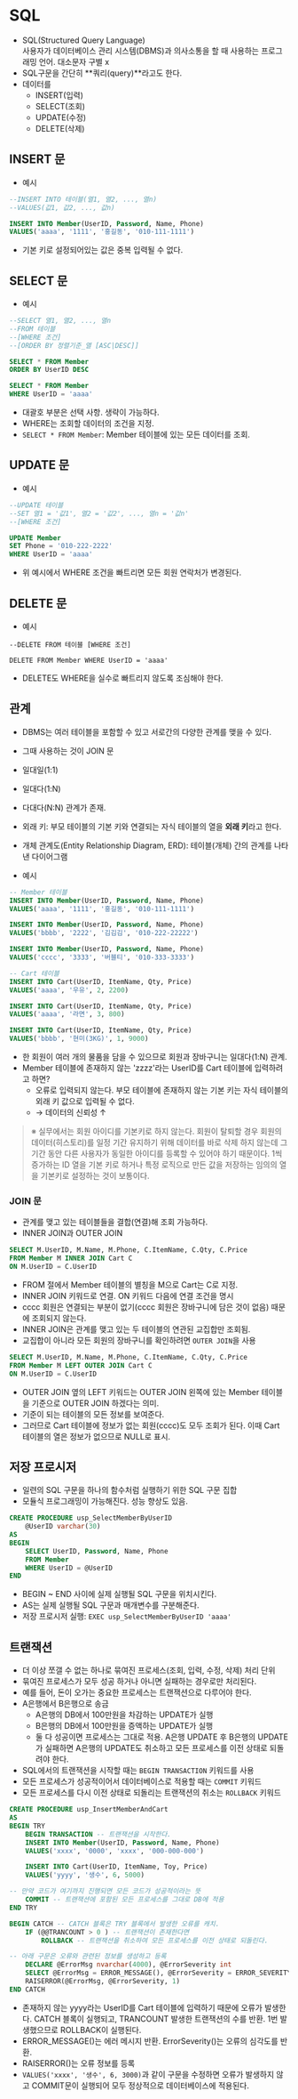 # SQL

- SQL(Structured Query Language)  
 사용자가 데이터베이스 관리 시스템(DBMS)과 의사소통을 할 때 사용하는 프로그래밍 언어. 대소문자 구별 x 
 - SQL구문을 간단히 **쿼리(query)**라고도 한다.
 - 데이터를 
   - INSERT(입력)
   - SELECT(조회)
   - UPDATE(수정)
   - DELETE(삭제)  

## INSERT 문 

- 예시 
```sql
--INSERT INTO 테이블(열1, 열2, ..., 열n)  
--VALUES(값1, 값2, ..., 값n)

INSERT INTO Member(UserID, Password, Name, Phone)
VALUES('aaaa', '1111', '홍길동', '010-111-1111')
```  

- 기본 키로 설정되어있는 값은 중복 입력될 수 없다. 

## SELECT 문  

- 예시 
```sql
--SELECT 열1, 열2, ..., 열n
--FROM 테이블 
--[WHERE 조건]  
--[ORDER BY 정렬기준_열 [ASC|DESC]]

SELECT * FROM Member
ORDER BY UserID DESC 

SELECT * FROM Member
WHERE UserID = 'aaaa'
```
- 대괄호 부분은 선택 사항. 생략이 가능하다. 
- WHERE는 조회할 데이터의 조건을 지정.  
- `SELECT * FROM Member`: Member 테이블에 있는 모든 데이터를 조회.


## UPDATE 문 

- 예시
```sql
--UPDATE 테이블 
--SET 열1 = '값1', 열2 = '값2', ..., 열n = '값n'
--[WHERE 조건]

UPDATE Member
SET Phone = '010-222-2222'
WHERE UserID = 'aaaa'
```
- 위 예시에서 WHERE 조건을 빠트리면 모든 회원 연락처가 변경된다. 

## DELETE 문 

- 예시
```
--DELETE FROM 테이블 [WHERE 조건]

DELETE FROM Member WHERE UserID = 'aaaa'
```
- DELETE도 WHERE을 실수로 빠트리지 않도록 조심해야 한다. 

## 관계

- DBMS는 여러 테이블을 포함할 수 있고 서로간의 다양한 관계를 맺을 수 있다.  
- 그때 사용하는 것이 JOIN 문
 - 일대일(1:1)
 - 일대다(1:N)
 - 다대다(N:N) 관계가 존재. 

- 외래 키: 부모 테이블의 기본 키와 연결되는 자식 테이블의 열을 **외래 키**라고 한다. 
- 개체 관계도(Entity Relationship Diagram, ERD): 테이블(개체) 간의 관계를 나타낸 다이어그램  

- 예시  
```sql
-- Member 테이블 
INSERT INTO Member(UserID, Password, Name, Phone)
VALUES('aaaa', '1111', '홍길동', '010-111-1111')

INSERT INTO Member(UserID, Password, Name, Phone)
VALUES('bbbb', '2222', '김김김', '010-222-22222')

INSERT INTO Member(UserID, Password, Name, Phone)
VALUES('cccc', '3333', '버블티', '010-333-3333')

-- Cart 테이블 
INSERT INTO Cart(UserID, ItemName, Qty, Price)
VALUES('aaaa', '우유', 2, 2200)

INSERT INTO Cart(UserID, ItemName, Qty, Price)
VALUES('aaaa', '라면', 3, 800)

INSERT INTO Cart(UserID, ItemName, Qty, Price)
VALUES('bbbb', '현미(3KG)', 1, 9000)
```
- 한 회원이 여러 개의 물품을 담을 수 있으므로 회원과 장바구니는 일대다(1:N) 관계.
- Member 테이블에 존재하지 않는 'zzzz'라는 UserID를 Cart 테이블에 입력하려고 하면?  
  - 오류로 입력되지 않는다. 부모 테이블에 존재하지 않는 기본 키는 자식 테이블의 외래 키 값으로 입력될 수 없다.  
  - → 데이터의 신뢰성 ↑  

> ※ 실무에서는 회원 아이디를 기본키로 하지 않는다. 회원이 탈퇴할 경우 회원의 데이터(히스토리)를 일정 기간 유지하기 위해 데이터를 바로 삭제 하지 않는데 그 기간 동안 다른 사용자가 동일한 아이디를 등록할 수 있어야 하기 때문이다. 1씩 증가하는 ID 열을 기본 키로 하거나 특정 로직으로 만든 값을 저장하는 임의의 열을 기본키로 설정하는 것이 보통이다. 

### JOIN 문  

- 관계를 맺고 있는 테이블들을 결합(연결)해 조회 가능하다.  
- INNER JOIN과 OUTER JOIN  

```sql
SELECT M.UserID, M.Name, M.Phone, C.ItemName, C.Qty, C.Price 
FROM Member M INNER JOIN Cart C 
ON M.UserID = C.UserID 
```
- FROM 절에서 Member 테이블의 별칭을 M으로 Cart는 C로 지정.  
- INNER JOIN 키워드로 연결. ON 키워드 다음에 연결 조건을 명시  
- cccc 회원은 연결되는 부분이 없기(cccc 회원은 장바구니에 담은 것이 없음) 때문에 조회되지 않는다.  
 - INNER JOIN은 관계를 맺고 있는 두 테이블의 연관된 교집합만 조회됨. 
- 교집합이 아니라 모든 회원의 장바구니를 확인하려면 `OUTER JOIN`을 사용  
```sql
SELECT M.UserID, M.Name, M.Phone, C.ItemName, C.Qty, C.Price 
FROM Member M LEFT OUTER JOIN Cart C 
ON M.UserID = C.UserID 
```
- OUTER JOIN 옆의 LEFT 키워드는 OUTER JOIN 왼쪽에 있는 Member 테이블을 기준으로 OUTER JOIN 하겠다는 의미.  
 - 기준이 되는 테이블의 모든 정보를 보여준다.   
 - 그러므로 Cart 테이블에 정보가 없는 회원(cccc)도 모두 조회가 된다. 이때 Cart 테이블의 열은 정보가 없으므로 NULL로 표시.  

## 저장 프로시저  
- 일련의 SQL 구문을 하나의 함수처럼 실행하기 위한 SQL 구문 집합 
 - 모듈식 프로그래밍이 가능해진다. 성능 향상도 있음. 

```sql
CREATE PROCEDURE usp_SelectMemberByUserID 
    @UserID varchar(30)
AS
BEGIN
    SELECT UserID, Password, Name, Phone
    FROM Member
    WHERE UserID = @UserID
END  
```
- BEGIN ~ END 사이에 실제 실행될 SQL 구문을 위치시킨다.  
- AS는 실제 실행될 SQL 구문과 매개변수를 구분해준다.  
- 저장 프로시저 실행: `EXEC usp_SelectMemberByUserID 'aaaa'`

## 트랜잭션  
- 더 이상 쪼갤 수 없는 하나로 묶여진 프로세스(조회, 입력, 수정, 삭제) 처리 단위  
- 묶여진 프로세스가 모두 성공 하거나 아니면 실패하는 경우로만 처리된다.  
- 예를 들어, 돈이 오가는 중요한 프로세스는 트랜잭션으로 다루어야 한다.  
 - A은행에서 B은행으로 송금  
    - A은행의 DB에서 100만원을 차감하는 UPDATE가 실행
    - B은행의 DB에서 100만원을 증액하는 UPDATE가 실행   
    - 둘 다 성공이면 프로세스는 그대로 적용. A은행 UPDATE 후 B은행의 UPDATE가 실패하면 A은행의 UPDATE도 취소하고 모든 프로세스를 이전 상태로 되돌려야 한다.  
- SQL에서의 트랜잭션을 시작할 때는 `BEGIN TRANSACTION` 키워드를 사용 
- 모든 프로세스가 성공적이어서 데이터베이스로 적용할 때는 `COMMIT` 키워드  
- 모든 프로세스를 다시 이전 상태로 되돌리는 트랜잭션의 취소는 `ROLLBACK` 키워드  

```sql
CREATE PROCEDURE usp_InsertMemberAndCart
AS
BEGIN TRY 
    BEGIN TRANSACTION -- 트랜잭션을 시작한다. 
    INSERT INTO Member(UserID, Password, Name, Phone)
    VALUES('xxxx', '0000', 'xxxx', '000-000-000')

    INSERT INTO Cart(UserID, ItemName, Toy, Price)   
    VALUES('yyyy', '생수', 6, 5000)

-- 만약 코드가 여기까지 진행되면 모든 코드가 성공적이라는 뜻  
    COMMIT -- 트랜잭션에 포함된 모든 프로세스를 그대로 DB에 적용  
END TRY  

BEGIN CATCH -- CATCH 블록은 TRY 블록에서 발생한 오류를 캐치.  
    IF (@@TRANCOUNT > 0 ) -- 트랜잭션이 존재한다면   
        ROLLBACK -- 트랜잭션을 취소하여 모든 프로세스를 이전 상태로 되돌린다.   

-- 아래 구문은 오류와 관련된 정보를 생성하고 등록  
    DECLARE @ErrorMsg nvarchar(4000), @ErrorSeverity int
    SELECT @ErrorMsg = ERROR_MESSAGE(), @ErrorSeverity = ERROR_SEVERITY()
    RAISERROR(@ErrorMsg, @ErrorSeverity, 1)
END CATCH  
```
- 존재하지 않는 yyyy라는 UserID를 Cart 테이블에 입력하기 때문에 오류가 발생한다. CATCH 블록이 실행되고, TRANCOUNT 발생한 트랜잭션의 수를 반환. 1번 발생했으므로 ROLLBACK이 실행된다. 
- ERROR_MESSAGE()는 에러 메시지 반환. ErrorSeverity()는 오류의 심각도를 반환. 
- RAISERROR()는 오류 정보를 등록   
- `VALUES('xxxx', '생수', 6, 3000)`과 같이 구문을 수정하면 오류가 발생하지 않고 COMMIT문이 실행되어 모두 정상적으로 데이터베이스에 적용된다.  
